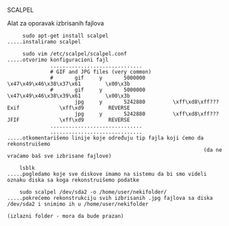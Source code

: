 SCALPEL

Alat za oporavak izbrisanih fajlova

         sudo apt-get install scalpel                          .....instaliramo scalpel
         
         sudo vim /etc/scalpel/scalpel.conf                    .....otvorimo konfiguracioni fajl
                  ..............................
                  # GIF and JPG files (very common)
                  #       gif     y       5000000         \x47\x49\x46\x38\x37\x61        \x00\x3b
                  #       gif     y       5000000         \x47\x49\x46\x38\x39\x61        \x00\x3b
                          jpg     y       5242880         \xff\xd8\xff???Exif             \xff\xd9        REVERSE
                          jpg     y       5242880         \xff\xd8\xff???JFIF             \xff\xd9        REVERSE  
                  ..............................
                  ..............................               .....otkomentarišemo linije koje određuju tip fajla koji ćemo da rekonstruišemo 
                                                                    (da ne vraćamo baš sve izbrisane fajlove) 
                  
        lsblk                                                  .....pogledamo koje sve diskove imamo na sistemu da bi smo videli oznaku diska sa koga rekonstruišemo podatke
        
        sudo scalpel /dev/sda2 -o /home/user/nekifolder/       .....pokrećemo rekonstrukciju svih izbrisanih .jpg fajlova sa diska /dev/sda2 i snimimo ih u /home/user/nekifolder 
                                                                    (izlazni folder - mora da bude prazan)  
                  
         
